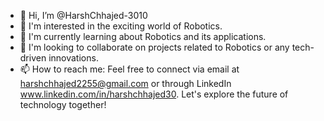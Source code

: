 - 👋 Hi, I’m @HarshChhajed-3010
- 👀 I'm interested in the exciting world of Robotics.
- 🌱 I'm currently learning about Robotics and its applications.
- 💞️ I'm looking to collaborate on projects related to Robotics or any tech-driven innovations.
- 📫 How to reach me: Feel free to connect via email at harshchhajed2255@gmail.com or through LinkedIn www.linkedin.com/in/harshchhajed30. Let's explore the future of technology together!

<!---
HarshChhajed-3010/HarshChhajed-3010 is a ✨ special ✨ repository because its `README.md` (this file) appears on your GitHub profile.
You can click the Preview link to take a look at your changes.
--->
